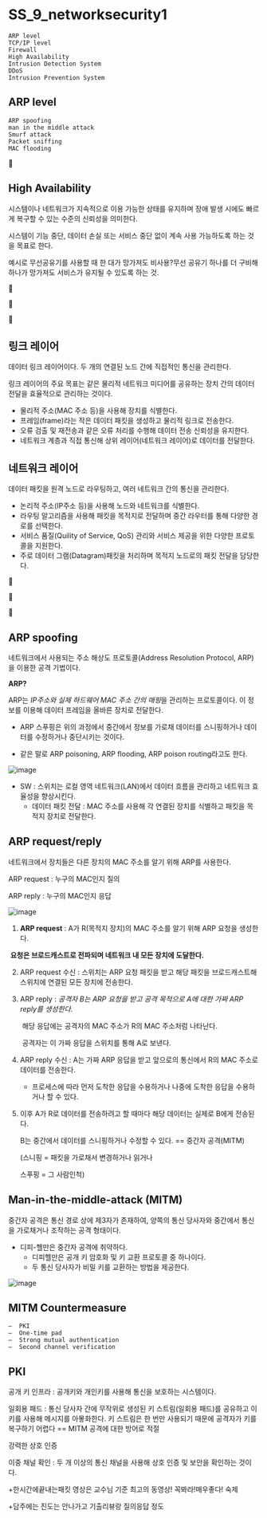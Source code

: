 # SS_9_networksecurity1

```
ARP level
TCP/IP level
Firewall
High Availability
Intrusion Detection System
DDoS
Intrusion Prevention System
```

## ARP level

```
ARP spoofing
man in the middle attack
Smurf attack
Packet sniffing
MAC flooding
```

🌻

## High Availability

시스템이나 네트워크가 지속적으로 이용 가능한 상태를 유지하며 장애 발생 시에도 빠르게 복구할 수 있는 수준의 신뢰성을 의미한다.

시스템이 기능 중단, 데이터 손실 또는 서비스 중단 없이 계속 사용 가능하도록 하는 것을 목표로 한다.

예시로 무선공유기를 사용할 때 한 대가 망가져도 비사용?무선 공유기 하나를 더 구비해 하나가 망가져도 서비스가 유지될 수 있도록 하는 것.

🌻

🌻

🌻

## 링크 레이어

데이터 링크 레이어이다. 두 개의 연결된 노드 간에 직접적인 통신을 관리한다.

링크 레이어의 주요 목표는 같은 물리적 네트워크 미디어를 공유하는 장치 간의 데이터 전달을 효율적으로 관리하는 것이다.

- 물리적 주소(MAC 주소 등)을 사용해 장치를 식별한다.
- 프레임(frame)라는 작은 데이터 패킷을 생성하고 물리적 링크로 전송한다.
- 오류 검출 및 재전송과 같은 오류 처리를 수행해 데이터 전송 신뢰성을 유지한다.
- 네트워크 계층과 직접 통신해 상위 레이어(네트워크 레이어)로 데이터를 전달한다.

## 네트워크 레이어

데이터 패킷을 원격 노드로 라우팅하고, 여러 네트워크 간의 통신을 관리한다.

- 논리적 주소(IP주소 등)을 사용해 노드와 네트워크를 식별한다.
- 라우팅 알고리즘을 사용해 패킷을 목적지로 전달하며 중간 라우터를 통해 다양한 경로를 선택한다.
- 서비스 품질(Quility of Service, QoS) 관리와 서비스 제공을 위한 다양한 프로토콜을 지원한다.
- 주로 데이터 그램(Datagram)패킷을 처리하며 목적지 노드로의 패킷 전달을 담당한다.

🌻

🌻

🌻

## ARP spoofing

네트워크에서 사용되는 주소 해상도 프로토콜(Address Resolution Protocol, ARP)을 이용한 공격 기법이다.

**ARP?**

ARP는 *IP주소와 실제 하드웨어 MAC 주소 간의 매핑*을 관리하는 프로토콜이다. 이 정보를 이용해 데이터 프레임을 올바른 장치로 전달한다.

- ARP 스푸핑은 위의 과정에서 중간에서 정보를 가로채 데이터를 스니핑하거나 데이터를 수정하거나 중단시키는 것이다.


- 같은 말로 ARP poisoning, ARP flooding, ARP poison routing라고도 한다.

![image](https://github.com/hhzzzk/studyLog/assets/67236054/f8ad3739-1f7b-47a1-8910-da826b7fde04)

- SW : 스위치는 로컬 영역 네트워크(LAN)에서 데이터 흐름을 관리하고 네트워크 효율성을 향상시킨다.
  - 데이터 패킷 전달 : MAC 주소를 사용해 각 연결된 장치를 식별하고 패킷을 목적지 장치로 전달한다.





## ARP request/reply 

네트워크에서 장치들은 다른 장치의 MAC 주소를 알기 위해 ARP를 사용한다.

ARP request : 누구의 MAC인지 질의

ARP reply : 누구의 MAC인지 응답

![image](https://github.com/hhzzzk/studyLog/assets/67236054/177e1680-43b1-4780-bbab-bde3ffe267e6)

1. **ARP request** : A가 R(목적지 장치)의 MAC 주소를 알기 위해 ARP 요청을 생성한다. 

  ​		**요청은 브로드캐스트로 전파되며 네트워크 내 모든 장치에 도달한다.**

2. ARP request 수신 : 스위치는 ARP 요청 패킷을 받고 해당 패킷을 브로드캐스트해 스위치에 연결된 모든 장치에 전송한다.

3. ARP reply : *공격자 B는 ARP 요청을 받고 공격 목적으로 A에 대한 가짜 ARP reply를 생성한다.*

   ​			해당 응답에는 공격자의 MAC 주소가 R의 MAC 주소처럼 나타난다.

   ​			공격자는 이 가짜 응답을 스위치를 통해 A로 보낸다.

4. ARP reply 수신 : A는 가짜 ARP 응답을 받고 앞으로의 통신에서 R의 MAC 주소로 데이터를 전송한다.

   - 프로세스에 따라 먼저 도착한 응답을 수용하거나 나중에 도착한 응답을 수용하거나 할 수 있다.

5. 이후 A가 R로 데이터를 전송하려고 할 때마다 해당 데이터는 실제로 B에게 전송된다.

   B는 중간에서 데이터를 스니핑하거나 수정할 수 있다. == 중간자 공격(MITM)

   (스니핑 = 패킷을 가로채서 변경하거나 읽거나

    스푸핑 = 그 사람인척)



## Man-in-the-middle-attack (MITM)

중간자 공격은 통신 경로 상에 제3자가 존재하여, 양쪽의 통신 당사자와 중간에서 통신을 가로채거나 조작하는 공격 형태이다.

- 디피-헬만은 중간자 공격에 취약하다.
  - 디피헬만은 공개 키 암호화 및 키 교환 프로토콜 중 하나이다.
  - 두 통신 당사자가 비밀 키를 교환하는 방법을 제공한다.



![image](https://github.com/hhzzzk/studyLog/assets/67236054/30d9a46c-4b4c-495b-bd76-d9bf81ae9cfc)



## MITM Countermeasure

```
–  PKI
–  One-time pad
–  Strong mutual authentication 
–  Second channel verification
```

## PKI

공개 키 인프라 : 공개키와 개인키를 사용해 통신을 보호하는 시스템이다.

일회용 패드 : 통신 당사자 간에 무작위로 생성된 키 스트림(일회용 패드)를 공유하고 이 키를 사용해 메시지를 아뫃화한다. 키 스트림은 한 번만 사용되기 때문에 공격자가 키를 복구하기 어렵다 == MITM 공격에 대한 방어로 적절

강력한 상호 인증

이중 채널 확인 : 두 개 이상의 통신 채널을 사용해 상호 인증 및 보안을 확인하는 것이다.



+한시간에끝내는패킷 영상은 교수님 기준 최고의 동영상! 꼭봐라!매우좋다! 숙제

+담주에는 진도는 안나가고 기출리뷰랑 질의응답 정도